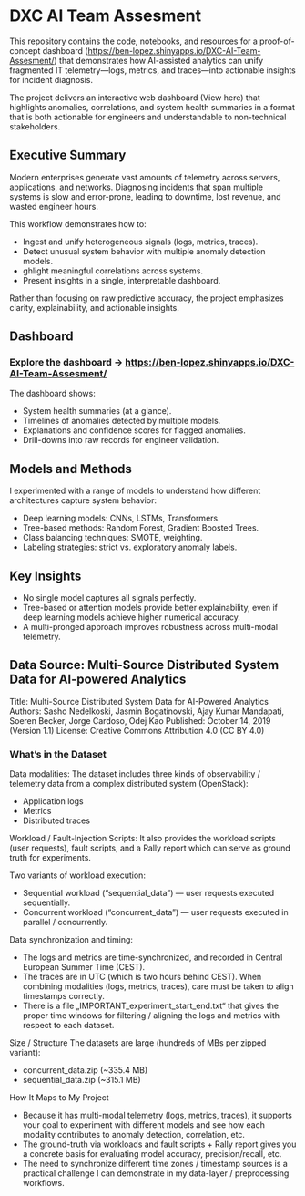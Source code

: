 # DXC AI Team Assesment
This repository contains the code, notebooks, and resources for a proof-of-concept dashboard (https://ben-lopez.shinyapps.io/DXC-AI-Team-Assesment/)  that demonstrates how AI-assisted analytics can unify fragmented IT telemetry—logs, metrics, and traces—into actionable insights for incident diagnosis.

The project delivers an interactive web dashboard (View here) that highlights anomalies, correlations, and system health summaries in a format that is both actionable for engineers and understandable to non-technical stakeholders.

## Executive Summary
Modern enterprises generate vast amounts of telemetry across servers, applications, and networks. Diagnosing incidents that span multiple systems is slow and error-prone, leading to downtime, lost revenue, and wasted engineer hours.

This workflow demonstrates how to:
*  Ingest and unify heterogeneous signals (logs, metrics, traces).
*  Detect unusual system behavior with multiple anomaly detection models.
*   ghlight meaningful correlations across systems.
*   Present insights in a single, interpretable dashboard.

Rather than focusing on raw predictive accuracy, the project emphasizes clarity, explainability, and actionable insights.


## Dashboard
### Explore the dashboard -> https://ben-lopez.shinyapps.io/DXC-AI-Team-Assesment/
The dashboard shows:
* System health summaries (at a glance).
* Timelines of anomalies detected by multiple models.
* Explanations and confidence scores for flagged anomalies.
* Drill-downs into raw records for engineer validation.


## Models and Methods
I experimented with a range of models to understand how different architectures capture system behavior:
* Deep learning models: CNNs, LSTMs, Transformers.
* Tree-based methods: Random Forest, Gradient Boosted Trees.
* Class balancing techniques: SMOTE, weighting.
* Labeling strategies: strict vs. exploratory anomaly labels.

## Key Insights
* No single model captures all signals perfectly.
* Tree-based or attention models provide better explainability, even if deep learning models achieve higher numerical accuracy.
* A multi-pronged approach improves robustness across multi-modal telemetry.


## Data Source: Multi-Source Distributed System Data for AI-powered Analytics
Title: Multi-Source Distributed System Data for AI-Powered Analytics 
Authors: Sasho Nedelkoski, Jasmin Bogatinovski, Ajay Kumar Mandapati, Soeren Becker, Jorge Cardoso, Odej Kao 
Published: October 14, 2019 (Version 1.1) 
License: Creative Commons Attribution 4.0 (CC BY 4.0) 

### What’s in the Dataset
Data modalities:
The dataset includes three kinds of observability / telemetry data from a complex distributed system (OpenStack):
* Application logs
* Metrics
* Distributed traces 

Workload / Fault-Injection Scripts:
It also provides the workload scripts (user requests), fault scripts, and a Rally report which can serve as ground truth for experiments. 

Two variants of workload execution:
  * Sequential workload (“sequential_data”) — user requests executed sequentially.
  * Concurrent workload (“concurrent_data”) — user requests executed in parallel / concurrently. 

Data synchronization and timing:
* The logs and metrics are time-synchronized, and recorded in Central European Summer Time (CEST).
* The traces are in UTC (which is two hours behind CEST). When combining modalities (logs, metrics, traces), care must be taken to align timestamps correctly.
* There is a file „IMPORTANT_experiment_start_end.txt“ that gives the proper time windows for filtering / aligning the logs and metrics with respect to each dataset. 

Size / Structure
The datasets are large (hundreds of MBs per zipped variant):
* concurrent_data.zip (~335.4 MB)
* sequential_data.zip (~315.1 MB)  

How It Maps to My Project
* Because it has multi-modal telemetry (logs, metrics, traces), it supports your goal to experiment with different models and see how each modality contributes to anomaly detection, correlation, etc.
* The ground-truth via workloads and fault scripts + Rally report gives you a concrete basis for evaluating model accuracy, precision/recall, etc.
* The need to synchronize different time zones / timestamp sources is a practical challenge I can demonstrate in my data-layer / preprocessing workflows.
